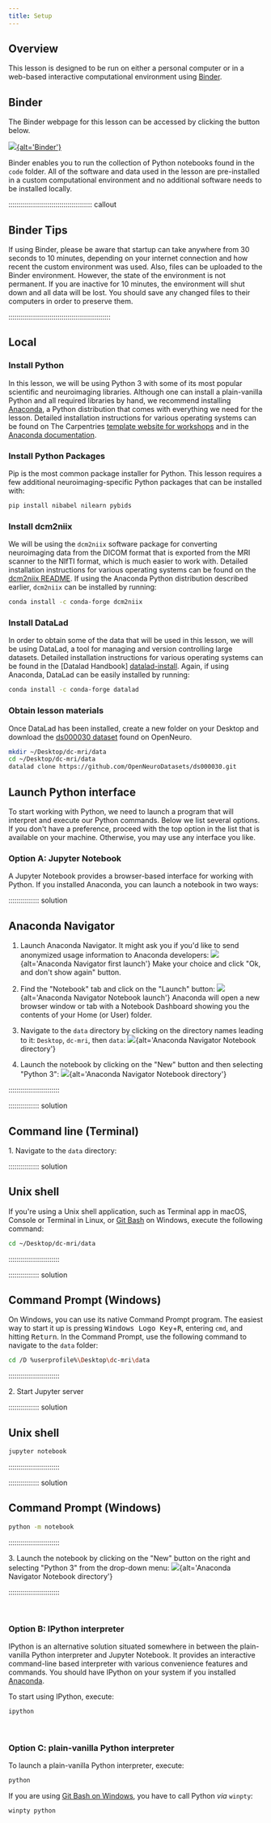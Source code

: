 ```yaml
---
title: Setup
---
```


## Overview

This lesson is designed to be run on either a personal computer or in a web-based interactive computational environment using [Binder][binder-info].

## Binder

The Binder webpage for this lesson can be accessed by clicking the button below.

[![][binder-svg]{alt='Binder'}][binder-repo]

Binder enables you to run the collection of Python notebooks found in the `code` folder.
All of the software and data used in the lesson are pre-installed in a custom computational environment and no additional software needs to be installed locally.

:::::::::::::::::::::::::::::::::::::::::  callout

## Binder Tips

If using Binder, please be aware that startup can take anywhere from 30 seconds to 10 minutes, depending on your internet connection and how recent the custom environment was used.
Also, files can be uploaded to the Binder environment.
However, the state of the environment is not permanent.
If you are inactive for 10 minutes, the environment will shut down and all data will be lost.
You should save any changed files to their computers in order to preserve them.


::::::::::::::::::::::::::::::::::::::::::::::::::

## Local

### Install Python

In this lesson, we will be using Python 3 with some of its most popular scientific and neuroimaging libraries.
Although one can install a plain-vanilla Python and all required libraries by hand, we recommend installing [Anaconda][anaconda-website], a Python distribution that comes with everything we need for the lesson.
Detailed installation instructions for various operating systems can be found on The Carpentries [template website for workshops][anaconda-instructions] and in the [Anaconda documentation][anaconda-install].

### Install Python Packages

Pip is the most common package installer for Python. This lesson requires a few additional neuroimaging-specific Python packages that can be installed with:

```bash
pip install nibabel nilearn pybids
```

### Install dcm2niix

We will be using the `dcm2niix` software package for converting neuroimaging data from the DICOM format that is exported from the MRI scanner to the NIfTI format, which is much easier to work with.
Detailed installation instructions for various operating systems can be found on the [dcm2niix README][dcm2niix-install].
If using the Anaconda Python distribution described earlier, `dcm2niix` can be installed by running:

```bash
conda install -c conda-forge dcm2niix
```

### Install DataLad

In order to obtain some of the data that will be used in this lesson, we will be using DataLad, a tool for managing and version controlling large datasets.
Detailed installation instructions for various operating systems can be found in the \[Datalad Handbook\] [datalad-install][datalad-install].
Again, if using Anaconda, DataLad can be easily installed by running:

```bash
conda install -c conda-forge datalad
```

### Obtain lesson materials

Once DataLad has been installed, create a new folder on your Desktop and download the [ds000030 dataset][ds000030] found on OpenNeuro.

```bash
mkdir ~/Desktop/dc-mri/data
cd ~/Desktop/dc-mri/data
datalad clone https://github.com/OpenNeuroDatasets/ds000030.git
```

## Launch Python interface

To start working with Python, we need to launch a program that will interpret and execute our Python
commands. Below we list several options. If you don't have a preference, proceed with the top
option in the list that is available on your machine. Otherwise, you may use any interface you like.

### Option A: Jupyter Notebook

A Jupyter Notebook provides a browser-based interface for working with Python.
If you installed Anaconda, you can launch a notebook in two ways:

:::::::::::::::  solution

## Anaconda Navigator

1. Launch Anaconda Navigator.
  It might ask you if you'd like to send anonymized usage information to Anaconda developers:
  ![](fig/anaconda-navigator-first-launch.png){alt='Anaconda Navigator first launch'}
  Make your choice and click "Ok, and don't show again" button.

2. Find the "Notebook" tab and click on the "Launch" button:
  ![](fig/anaconda-navigator-notebook-launch.png){alt='Anaconda Navigator Notebook launch'}
  Anaconda will open a new browser window or tab with a Notebook Dashboard showing you the
  contents of your Home (or User) folder.

3. Navigate to the `data` directory by clicking on the directory names leading to it:
  `Desktop`, `dc-mri`, then `data`:
  ![](fig/jupyter-notebook-data-directory.png){alt='Anaconda Navigator Notebook directory'}

4. Launch the notebook by clicking on the "New" button and then selecting "Python 3":
  ![](fig/jupyter-notebook-launch-notebook.png){alt='Anaconda Navigator Notebook directory'}
  

:::::::::::::::::::::::::

:::::::::::::::  solution

## Command line (Terminal)

1\. Navigate to the `data` directory:

:::::::::::::::  solution

## Unix shell

If you're using a Unix shell application, such as Terminal app in macOS, Console or Terminal
in Linux, or [Git Bash][gitbash] on Windows, execute the following command:

```bash
cd ~/Desktop/dc-mri/data
```

:::::::::::::::::::::::::

:::::::::::::::  solution

## Command Prompt (Windows)

On Windows, you can use its native Command Prompt program.  The easiest way to start it up is
pressing <kbd>Windows Logo Key</kbd>\+<kbd>R</kbd>, entering `cmd`, and hitting
<kbd>Return</kbd>. In the Command Prompt, use the following command to navigate to
the `data` folder:

```bash
cd /D %userprofile%\Desktop\dc-mri\data
```

:::::::::::::::::::::::::

2\. Start Jupyter server

:::::::::::::::  solution

## Unix shell

```bash
jupyter notebook
```

:::::::::::::::::::::::::

:::::::::::::::  solution

## Command Prompt (Windows)

```bash
python -m notebook
```

:::::::::::::::::::::::::

3\. Launch the notebook by clicking on the "New" button on the right and selecting "Python 3"
from the drop-down menu:
![](fig/jupyter-notebook-launch-notebook2.png){alt='Anaconda Navigator Notebook directory'}


:::::::::::::::::::::::::

  <!-- vertical spacer -->

### Option B: IPython interpreter

IPython is an alternative solution situated somewhere in between the plain-vanilla Python
interpreter and Jupyter Notebook. It provides an interactive command-line based interpreter with
various convenience features and commands.  You should have IPython on your system if you installed
[Anaconda][anaconda-instructions].

To start using IPython, execute:

```bash
ipython
```

  <!-- vertical spacer -->

### Option C: plain-vanilla Python interpreter

To launch a plain-vanilla Python interpreter, execute:

```bash
python
```

If you are using [Git Bash on Windows][gitbash], you have to call Python *via* `winpty`:

```bash
winpty python
```



[binder-info]: https://mybinder.readthedocs.io/en/latest/index.html
[binder-repo]: https://mybinder.org/v2/gh/carpentries-incubator/SDC-BIDS-IntroMRI/gh-pages?filepath=code%2F
[binder-svg]: https://mybinder.org/badge_logo.svg
[anaconda-website]: https://www.anaconda.com/
[anaconda-instructions]: https://carpentries.github.io/workshop-template/#python
[anaconda-install]: https://docs.anaconda.com/anaconda/install
[dcm2niix-install]: https://github.com/rordenlab/dcm2niix#install
[datalad-install]: http://handbook.datalad.org/en/latest/intro/installation.html
[ds000030]: https://openneuro.org/datasets/ds000030/versions/1.0.0
[gitbash]: https://gitforwindows.org



